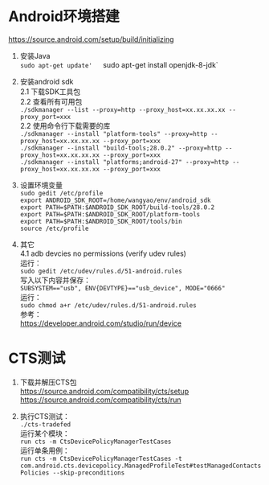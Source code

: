 # Android环境搭建
https://source.android.com/setup/build/initializing

1. 安装Java  
`sudo apt-get update'  
`sudo apt-get install openjdk-8-jdk`  
2. 安装android sdk  
2.1 下载SDK工具包  
2.2 查看所有可用包  
`./sdkmanager --list --proxy=http --proxy_host=xx.xx.xx.xx --proxy_port=xxx`  
2.2 使用命令行下载需要的库  
`./sdkmanager --install "platform-tools" --proxy=http --proxy_host=xx.xx.xx.xx --proxy_port=xxx`  
`./sdkmanager --install "build-tools;28.0.2" --proxy=http --proxy_host=xx.xx.xx.xx --proxy_port=xxx`  
`./sdkmanager --install "platforms;android-27" --proxy=http --proxy_host=xx.xx.xx.xx --proxy_port=xxx`  
3. 设置环境变量  
`sudo gedit /etc/profile`  
`export ANDROID_SDK_ROOT=/home/wangyao/env/android_sdk`  
`export PATH=$PATH:$ANDROID_SDK_ROOT/build-tools/28.0.2`  
`export PATH=$PATH:$ANDROID_SDK_ROOT/platform-tools`  
`export PATH=$PATH:$ANDROID_SDK_ROOT/tools/bin`  
`source /etc/profile`  

4. 其它  
4.1 adb devcies no permissions (verify udev rules)  
运行：  
`sudo gedit /etc/udev/rules.d/51-android.rules`  
写入以下内容并保存：  
`SUBSYSTEM=="usb", ENV{DEVTYPE}=="usb_device", MODE="0666"`  
运行：  
`sudo chmod a+r /etc/udev/rules.d/51-android.rules`  
参考：  
https://developer.android.com/studio/run/device

# CTS测试
1. 下载并解压CTS包  
https://source.android.com/compatibility/cts/setup  
https://source.android.com/compatibility/cts/run

2. 执行CTS测试：  
`./cts-tradefed`  
运行某个模块：  
`run cts -m CtsDevicePolicyManagerTestCases`  
运行单条用例：  
`run cts -m CtsDevicePolicyManagerTestCases -t com.android.cts.devicepolicy.ManagedProfileTest#testManagedContactsPolicies --skip-preconditions`  


